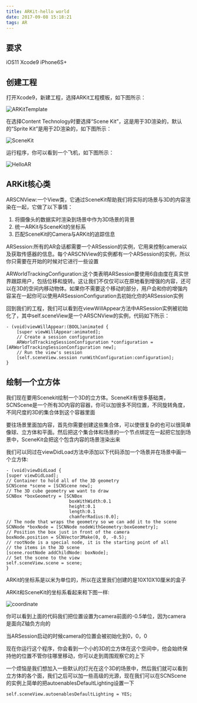 ```yaml
---
title: ARKit-hello world
date: 2017-09-08 15:18:21
tags: AR
---
```

## 要求
iOS11 Xcode9 iPhone6S+

## 创建工程

打开Xcode9，新建工程，选择ARKit工程模板，如下图所示：

![ARKitTemplate](https://cdn-images-1.medium.com/max/1600/1*4d-Qovl_HSLbeEEB1MDEdg.png)

在选择Content Technology时要选择“Scene Kit”，这是用于3D渲染的，默认的“Sprite Kit”是用于2D渲染的，如下图所示：

![SceneKit](https://cdn-images-1.medium.com/max/1600/1*YxNXFEY8IHUVz_Hde7GXeA.png)

运行程序，你可以看到一个飞机，如下图所示：

![HelloAR](https://cdn-images-1.medium.com/max/1600/1*Azhl1SRVJD8680S4Qxznjw.png)

## ARKit核心类

ARSCNView:一个View类，它通过SceneKit帮助我们将实际的场景与3D的内容渲染在一起，它做了以下事情：
1. 将摄像头的数据实时渲染到场景中作为3D场景的背景
2. 统一ARKit与SceneKit的坐标系
3. 匹配SceneKit的Camera与ARKit的追踪信息

ARSession:所有的AR会话都需要一个ARSession的实例，它用来控制camera以及获取传感器的信息。每个ARSCNView的实例都有一个ARSession的实例，所以你只需要在开始的时候对它进行一些设置

ARWorldTrackingConfiguration:这个类表明ARSession要使用6自由度在真实世界跟踪用户，包括位移和旋转。这让我们不仅仅可以在原地看到增强的内容，还可以在3D的空间内移动物体。如果你不需要这个移动的部分，用户会和你的增强内容呆在一起你可以使用ARSessionConfiguration去初始化你的ARSession实例

回到我们的工程，我们可以看到在viewWillAppear方法中ARSession实例被初始化了，其中self.sceneView是一个ARSCNView的实例，代码如下所示：

    - (void)viewWillAppear:(BOOL)animated {
        [super viewWillAppear:animated];
        // Create a session configuration
        ARWorldTrackingSessionConfiguration *configuration =[ARWorldTrackingSessionConfiguration new];
        // Run the view's session
        [self.sceneView.session runWithConfiguration:configuration];
    }

## 绘制一个立方体

我们现在要用Scenekit绘制一个3D的立方体。SceneKit有很多基础类，SCNScene是一个所有3D内容的容器，你可以加很多不同位置，不同旋转角度，不同尺度的3D的集合体到这个容器里面

要往场景里面加内容，首先你需要创建这些集合体，可以使很复杂的也可以很简单像球、立方体和平面。然后把这个集合体和场景的一个节点绑定在一起把它加到场景中，SceneKit会把这个包含内容的场景渲染出来

我们可以同过在viewDidLoad方法中添加以下代码添加一个场景并在场景中画一个立方体:

    - (void)viewDidLoad {
    [super viewDidLoad];
    // Container to hold all of the 3D geometry  
    SCNScene *scene = [SCNScene new];
    // The 3D cube geometry we want to draw
    SCNBox *boxGeometry = [SCNBox 
                            boxWithWidth:0.1 
                            height:0.1 
                            length:0.1 
                            chamferRadius:0.0];
    // The node that wraps the geometry so we can add it to the scene
    SCNNode *boxNode = [SCNNode nodeWithGeometry:boxGeometry];
    // Position the box just in front of the camera
    boxNode.position = SCNVector3Make(0, 0, -0.5);
    // rootNode is a special node, it is the starting point of all
    // the items in the 3D scene
    [scene.rootNode addChildNode: boxNode];
    // Set the scene to the view
    self.sceneView.scene = scene;
    }

ARKit的坐标系是以米为单位的，所以在这里我们创建的是10X10X10厘米的盒子

ARKit和SceneKit的坐标系看起来和下图一样:

![coordinate](https://cdn-images-1.medium.com/max/1600/1*fOeokerm3049ltZhG6e-vQ.png)

你可以看到上面的代码我们把位置设置为camera前面的-0.5单位，因为camera是面向Z轴负方向的

当ARSession启动的时候camera的位置会被初始化到0，0，0

现在你运行这个程序，你会看到一个小的3D的立方体在这个空间中，他会始终保持他的位置不管你往哪里移动，你可以走到周围观察它的上下

一个烦恼是我们想加入一些默认的灯光在这个3D的场景中，然后我们就可以看到立方体的各个面，我们之后可以加一些高级的光源，现在我们可以在SCNScene的实例上简单的把autoenablesDefaultLighting设置一下

    self.sceneView.autoenablesDefaultLighting = YES;
